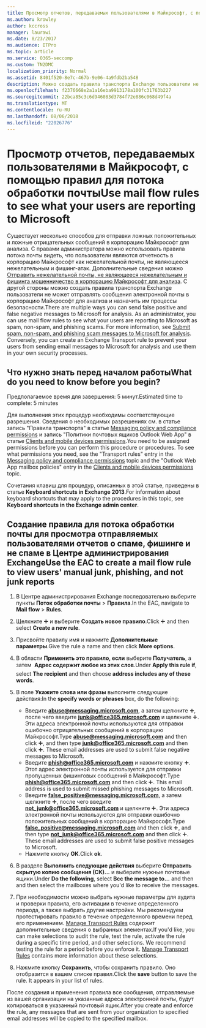 ```yaml
---
title: Просмотр отчетов, передаваемых пользователями в Майкрософт, с помощью правил для потока обработки почты
ms.author: krowley
author: kccross
manager: laurawi
ms.date: 8/23/2017
ms.audience: ITPro
ms.topic: article
ms.service: O365-seccomp
ms.custom: TN2DMC
localization_priority: Normal
ms.assetid: 8401f520-8e7c-467b-9e06-4a9fdb2ba548
description: Можно создать правила транспорта Exchange пользователи не может отправлять сообщения электронной почты в корпорацию Майкрософт для анализа и назначить им процессы безопасности
ms.openlocfilehash: f2376668e2a1a16eba9913178a100fc31763b227
ms.sourcegitcommit: 22bca85c3c6d946083d3784f72e886c068d49f4a
ms.translationtype: MT
ms.contentlocale: ru-RU
ms.lasthandoff: 08/06/2018
ms.locfileid: "22026776"
---
```

# <a name="use-mail-flow-rules-to-see-what-your-users-are-reporting-to-microsoft"></a><span data-ttu-id="f1be0-103">Просмотр отчетов, передаваемых пользователями в Майкрософт, с помощью правил для потока обработки почты</span><span class="sxs-lookup"><span data-stu-id="f1be0-103">Use mail flow rules to see what your users are reporting to Microsoft</span></span>

<span data-ttu-id="f1be0-p101">Существует несколько способов для отправки ложных положительных и ложные отрицательных сообщений в корпорацию Майкрософт для анализа. С правами администратора можно использовать правила потока почты видеть, что пользователи являются отчетность в корпорацию Майкрософт как нежелательной почты, не являющееся нежелательным и фишинг-атак. Дополнительные сведения можно [Отправить нежелательной почты, не являющееся нежелательным и фишинга мошенничество в корпорацию Майкрософт для анализа](submit-spam-non-spam-and-phishing-scam-messages-to-microsoft-for-analysis.md). С другой стороны можно создать правила транспорта Exchange пользователи не может отправлять сообщения электронной почты в корпорацию Майкрософт для анализа и назначить им процессы безопасности.</span><span class="sxs-lookup"><span data-stu-id="f1be0-p101">There are multiple ways you can send false positive and false negative messages to Microsoft for analysis. As an administrator, you can use mail flow rules to see what your users are reporting to Microsoft as spam, non-spam, and phishing scams. For more information, see [Submit spam, non-spam, and phishing scam messages to Microsoft for analysis](submit-spam-non-spam-and-phishing-scam-messages-to-microsoft-for-analysis.md). Conversely, you can create an Exchange Transport rule to prevent your users from sending email messages to Microsoft for analysis and use them in your own security processes.</span></span>
  
## <a name="what-do-you-need-to-know-before-you-begin"></a><span data-ttu-id="f1be0-108">Что нужно знать перед началом работы</span><span class="sxs-lookup"><span data-stu-id="f1be0-108">What do you need to know before you begin?</span></span>
<span data-ttu-id="f1be0-109"><a name="sectionSection0"> </a></span><span class="sxs-lookup"><span data-stu-id="f1be0-109"></span></span>

<span data-ttu-id="f1be0-110">Предполагаемое время для завершения: 5 минут.</span><span class="sxs-lookup"><span data-stu-id="f1be0-110">Estimated time to complete: 5 minutes</span></span>
  
<span data-ttu-id="f1be0-p102">Для выполнения этих процедур необходимы соответствующие разрешения. Сведения о необходимых разрешениях см. в статье запись "Правила транспорта" в статье [Messaging policy and compliance permissions](http://technet.microsoft.com/library/ec4d3b9f-b85a-4cb9-95f5-6fc149c3899b.aspx) и запись "Политики почтовых ящиков Outlook Web App" в статье [Clients and mobile devices permissions](http://technet.microsoft.com/library/57eca42a-5a7f-4c65-89f0-7a84f2dbea19.aspx).</span><span class="sxs-lookup"><span data-stu-id="f1be0-p102">You need to be assigned permissions before you can perform this procedure or procedures. To see what permissions you need, see the "Transport rules" entry in the [Messaging policy and compliance permissions](http://technet.microsoft.com/library/ec4d3b9f-b85a-4cb9-95f5-6fc149c3899b.aspx) topic and the "Outlook Web App mailbox policies" entry in the [Clients and mobile devices permissions](http://technet.microsoft.com/library/57eca42a-5a7f-4c65-89f0-7a84f2dbea19.aspx) topic.</span></span> 
  
<span data-ttu-id="f1be0-113">Сочетания клавиш для процедур, описанных в этой статье, приведены в статье **Keyboard shortcuts in Exchange 2013**.</span><span class="sxs-lookup"><span data-stu-id="f1be0-113">For information about keyboard shortcuts that may apply to the procedures in this topic, see **Keyboard shortcuts in the Exchange admin center**.</span></span>
  
## <a name="use-the-eac-to-create-a-mail-flow-rule-to-view-users-manual-junk-phishing-and-not-junk-reports"></a><span data-ttu-id="f1be0-114">Создание правила для потока обработки почты для просмотра отправляемых пользователями отчетов о спаме, фишинге и не спаме в Центре администрирования Exchange</span><span class="sxs-lookup"><span data-stu-id="f1be0-114">Use the EAC to create a mail flow rule to view users' manual junk, phishing, and not junk reports</span></span>
<span data-ttu-id="f1be0-115"><a name="sectionSection1"> </a></span><span class="sxs-lookup"><span data-stu-id="f1be0-115"></span></span>

1. <span data-ttu-id="f1be0-116">В Центре администрирования Exchange последовательно выберите пункты **Поток обработки почты** \> **Правила**.</span><span class="sxs-lookup"><span data-stu-id="f1be0-116">In the EAC, navigate to **Mail flow** \> **Rules**.</span></span>
    
2. <span data-ttu-id="f1be0-117">Щелкните ![Значок добавления](media/ITPro-EAC-AddIcon.png) и выберите **Создать новое правило**.</span><span class="sxs-lookup"><span data-stu-id="f1be0-117">Click ![Add Icon](media/ITPro-EAC-AddIcon.png) and then select **Create a new rule**.</span></span>
    
3. <span data-ttu-id="f1be0-118">Присвойте правилу имя и нажмите **Дополнительные параметры**.</span><span class="sxs-lookup"><span data-stu-id="f1be0-118">Give the rule a name and then click **More options**.</span></span>
    
4. <span data-ttu-id="f1be0-119">В области **Применить это правило, если** выберите **Получатель**, а затем  **Адрес содержит любое из этих слов**.</span><span class="sxs-lookup"><span data-stu-id="f1be0-119">Under **Apply this rule if**, select **The recipient** and then choose **address includes any of these words**.</span></span>
    
5. <span data-ttu-id="f1be0-120">В поле **Укажите слова или фразы** выполните следующие действия:</span><span class="sxs-lookup"><span data-stu-id="f1be0-120">In the **specify words or phrases** box, do the following:</span></span> 
    - <span data-ttu-id="f1be0-p103">Введите **abuse@messaging.microsoft.com**, а затем щелкните ![Значок добавления](media/ITPro-EAC-AddIcon.png), после чего введите **junk@office365.microsoft.com** и щелкните ![Значок добавления](media/ITPro-EAC-AddIcon.png). Эти адреса электронной почты используются для отправки ошибочно отрицательных сообщений в корпорацию Майкрософт.</span><span class="sxs-lookup"><span data-stu-id="f1be0-p103">Type **abuse@messaging.microsoft.com** and then click ![Add Icon](media/ITPro-EAC-AddIcon.png), and then type **junk@office365.microsoft.com** and then click ![Add Icon](media/ITPro-EAC-AddIcon.png). These email addresses are used to submit false negative messages to Microsoft.</span></span>
    - <span data-ttu-id="f1be0-p104">Введите **phish@office365.microsoft.com** и нажмите кнопку ![Значок добавления](media/ITPro-EAC-AddIcon.png). Этот адрес электронной почты используется для отправки пропущенных фишинговых сообщений в Майкрософт.</span><span class="sxs-lookup"><span data-stu-id="f1be0-p104">Type **phish@office365.microsoft.com** and then click ![Add Icon](media/ITPro-EAC-AddIcon.png). This email address is used to submit missed phishing messages to Microsoft.</span></span>
    - <span data-ttu-id="f1be0-p105">Введите **false_positive@messaging.microsoft.com**, а затем щелкните ![Значок добавления](media/ITPro-EAC-AddIcon.png), после чего введите **not_junk@office365.microsoft.com** и щелкните ![Значок добавления](media/ITPro-EAC-AddIcon.png). Эти адреса электронной почты используются для отправки ошибочно положительных сообщений в корпорацию Майкрософт.</span><span class="sxs-lookup"><span data-stu-id="f1be0-p105">Type **false_positive@messaging.microsoft.com** and then click ![Add Icon](media/ITPro-EAC-AddIcon.png), and then type **not_junk@office365.microsoft.com** and then click ![Add Icon](media/ITPro-EAC-AddIcon.png). These email addresses are used to submit false positive messages to Microsoft.</span></span>
    - <span data-ttu-id="f1be0-127">Нажмите кнопку **ОК**.</span><span class="sxs-lookup"><span data-stu-id="f1be0-127">Click **ok**.</span></span>
    
6. <span data-ttu-id="f1be0-128">В разделе **Выполнить следующие действия** выберите **Отправить скрытую копию сообщения (СК)...** и выберите нужные почтовые ящики.</span><span class="sxs-lookup"><span data-stu-id="f1be0-128">Under **Do the following**, select **Bcc the message to...** and then and then select the mailboxes where you'd like to receive the messages.</span></span> 
    
7. <span data-ttu-id="f1be0-p106">При необходимости можно выбрать нужные параметры для аудита и проверки правила, его активации в течение определенного периода, а также выбрать другие настройки. Мы рекомендуем протестировать правило в течение определенного времени перед его применением. [Manage Transport Rules](http://technet.microsoft.com/library/e7a81372-b6d7-4d1f-bc9e-a845a7facac2.aspx) содержит дополнительные сведения о выбранных элементах.</span><span class="sxs-lookup"><span data-stu-id="f1be0-p106">If you'd like, you can make selections to audit the rule, test the rule, activate the rule during a specific time period, and other selections. We recommend testing the rule for a period before you enforce it. [Manage Transport Rules](http://technet.microsoft.com/library/e7a81372-b6d7-4d1f-bc9e-a845a7facac2.aspx) contains more information about these selections.</span></span> 
    
8. <span data-ttu-id="f1be0-p107">Нажмите кнопку **Сохранить**, чтобы сохранить правило. Оно отобразится в вашем списке правил.</span><span class="sxs-lookup"><span data-stu-id="f1be0-p107">Click the **save** button to save the rule. It appears in your list of rules.</span></span> 
    
<span data-ttu-id="f1be0-134">После создания и применения правила все сообщения, отправляемые из вашей организации на указанные адреса электронной почты, будут копироваться в указанный почтовый ящик.</span><span class="sxs-lookup"><span data-stu-id="f1be0-134">After you create and enforce the rule, any messages that are sent from your organization to specified email addresses will be copied to the specified mailbox.</span></span>
  

